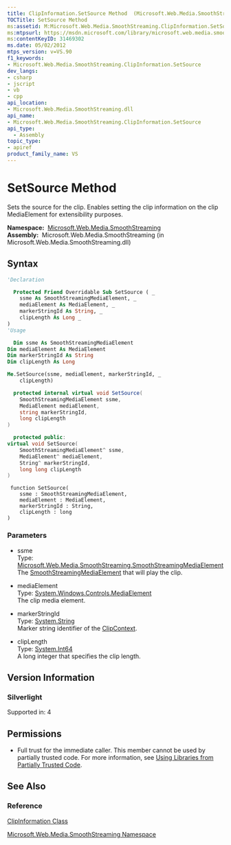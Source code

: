 ```yaml
---
title: ClipInformation.SetSource Method  (Microsoft.Web.Media.SmoothStreaming)
TOCTitle: SetSource Method
ms:assetid: M:Microsoft.Web.Media.SmoothStreaming.ClipInformation.SetSource(Microsoft.Web.Media.SmoothStreaming.SmoothStreamingMediaElement,System.Windows.Controls.MediaElement,System.String,System.Int64)
ms:mtpsurl: https://msdn.microsoft.com/library/microsoft.web.media.smoothstreaming.clipinformation.setsource(v=VS.90)
ms:contentKeyID: 31469302
ms.date: 05/02/2012
mtps_version: v=VS.90
f1_keywords:
- Microsoft.Web.Media.SmoothStreaming.ClipInformation.SetSource
dev_langs:
- csharp
- jscript
- vb
- cpp
api_location:
- Microsoft.Web.Media.SmoothStreaming.dll
api_name:
- Microsoft.Web.Media.SmoothStreaming.ClipInformation.SetSource
api_type:
  - Assembly
topic_type:
- apiref
product_family_name: VS
---
```


# SetSource Method

Sets the source for the clip. Enables setting the clip information on the clip MediaElement for extensibility purposes.

**Namespace:**  [Microsoft.Web.Media.SmoothStreaming](microsoft-web-media-smoothstreaming-namespace_1.md)  
**Assembly:**  Microsoft.Web.Media.SmoothStreaming (in Microsoft.Web.Media.SmoothStreaming.dll)

## Syntax

```vb
'Declaration

  Protected Friend Overridable Sub SetSource ( _
    ssme As SmoothStreamingMediaElement, _
    mediaElement As MediaElement, _
    markerStringId As String, _
    clipLength As Long _
)
'Usage

  Dim ssme As SmoothStreamingMediaElement
Dim mediaElement As MediaElement
Dim markerStringId As String
Dim clipLength As Long

Me.SetSource(ssme, mediaElement, markerStringId, _
    clipLength)
```

```csharp
  protected internal virtual void SetSource(
    SmoothStreamingMediaElement ssme,
    MediaElement mediaElement,
    string markerStringId,
    long clipLength
)
```

```cpp
  protected public:
virtual void SetSource(
    SmoothStreamingMediaElement^ ssme, 
    MediaElement^ mediaElement, 
    String^ markerStringId, 
    long long clipLength
)
```

```jscript
 function SetSource(
    ssme : SmoothStreamingMediaElement, 
    mediaElement : MediaElement, 
    markerStringId : String, 
    clipLength : long
)
```

### Parameters

  - ssme  
    Type: [Microsoft.Web.Media.SmoothStreaming.SmoothStreamingMediaElement](smoothstreamingmediaelement-class-microsoft-web-media-smoothstreaming_1.md)  
    The [SmoothStreamingMediaElement](smoothstreamingmediaelement-class-microsoft-web-media-smoothstreaming_1.md) that will play the clip.  

<!-- end list -->

  - mediaElement  
    Type: [System.Windows.Controls.MediaElement](https://msdn.microsoft.com/library/ms611595)  
    The clip media element.  

<!-- end list -->

  - markerStringId  
    Type: [System.String](https://msdn.microsoft.com/library/s1wwdcbf)  
    Marker string identifier of the [ClipContext](clipcontext-class-microsoft-web-media-smoothstreaming_1.md).  

<!-- end list -->

  - clipLength  
    Type: [System.Int64](https://msdn.microsoft.com/library/6yy583ek)  
    A long integer that specifies the clip length.  

## Version Information

### Silverlight

Supported in: 4  

## Permissions

  - Full trust for the immediate caller. This member cannot be used by partially trusted code. For more information, see [Using Libraries from Partially Trusted Code](https://msdn.microsoft.com/library/8skskf63).

## See Also

### Reference

[ClipInformation Class](clipinformation-class-microsoft-web-media-smoothstreaming_1.md)

[Microsoft.Web.Media.SmoothStreaming Namespace](microsoft-web-media-smoothstreaming-namespace_1.md)

